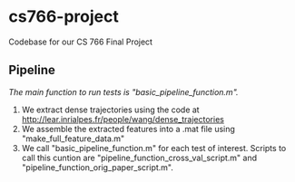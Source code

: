 # cs766-project
Codebase for our CS 766 Final Project

## Pipeline

*The main function to run tests is "basic_pipeline_function.m".*

1. We extract dense trajectories using the code at http://lear.inrialpes.fr/people/wang/dense_trajectories
2. We assemble the extracted features into a .mat file using "make_full_feature_data.m"
3. We call "basic_pipeline_function.m" for each test of interest. Scripts to call this cuntion are "pipeline_function_cross_val_script.m" and "pipeline_function_orig_paper_script.m".